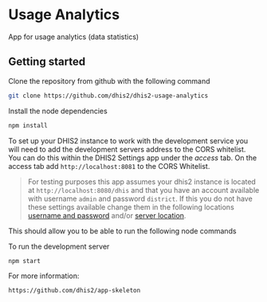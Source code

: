 # Usage Analytics

App for usage analytics (data statistics)

## Getting started

Clone the repository from github with the following command
```sh
git clone https://github.com/dhis2/dhis2-usage-analytics
```

Install the node dependencies
```sh
npm install
```

To set up your DHIS2 instance to work with the development service you will need to add the development servers address to the CORS whitelist. You can do this within the DHIS2 Settings app under the _access_ tab. On the access tab add `http://localhost:8081` to the CORS Whitelist.
> For testing purposes this app assumes your dhis2 instance is located at `http://localhost:8080/dhis` and that you have an account available with username `admin` and password `district`. If this you do not have these settings available change them in the following locations [username and password](https://github.com/dhis2/app-skeleton/blob/master/src/app.js#L22) and/or [server location](https://github.com/dhis2/app-skeleton/blob/master/src/app.js#L53-L54).

This should allow you to be able to run the following node commands

To run the development server
```sh
npm start
```

For more information:
```sh
https://github.com/dhis2/app-skeleton
```

